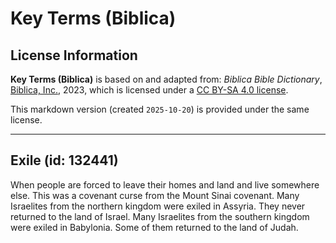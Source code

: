 # Key Terms (Biblica)

## License Information

**Key Terms (Biblica)** is based on and adapted from: _Biblica Bible Dictionary_, [Biblica, Inc.](https://www.biblica.com/), 2023, which is licensed under a [CC BY-SA 4.0 license](https://creativecommons.org/licenses/by-sa/4.0/legalcode.en).

This markdown version (created `2025-10-20`) is provided under the same license.



--------------------------------

## Exile (id: 132441)

When people are forced to leave their homes and land and live somewhere else. This was a covenant curse from the Mount Sinai covenant. Many Israelites from the northern kingdom were exiled in Assyria. They never returned to the land of Israel. Many Israelites from the southern kingdom were exiled in Babylonia. Some of them returned to the land of Judah.


